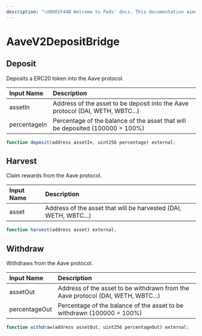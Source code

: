 ```yaml
---
description: "\U0001F44B Welcome to Pods' docs. This documentation aims to provide a high-level overview of the protocol and its existing components."
---
```


# AaveV2DepositBridge

## Deposit

Deposits a ERC20 token into the Aave protocol.

| Input Name | Description |
| :--- | :--- |
| assetIn | Address of the asset to be deposit into the Aave protocol \(DAI, WETH, WBTC...\) |
| percentageIn | Percentage of the balance of the asset that will be deposited  \(100000 = 100%\) |

```javascript
function deposit(address assetIn, uint256 percentage) external;
```

## Harvest

Claim rewards from the Aave protocol.

| Input Name | Description |
| :--- | :--- |
| asset | Address of the asset that will be harvested \(DAI, WETH, WBTC...\) |

```javascript
function harvest(address asset) external;
```

## Withdraw

Withdraws from the Aave protocol.

| Input Name | Description |
| :--- | :--- |
| assetOut | Address of the asset to be withdrawn from the Aave protocol \(DAI, WETH, WBTC...\) |
| percentageOut | Percentage of the balance of the asset to be withdrawn \(100000 = 100%\) |

```javascript
function withdraw(address assetOut, uint256 percentageOut) external;
```



